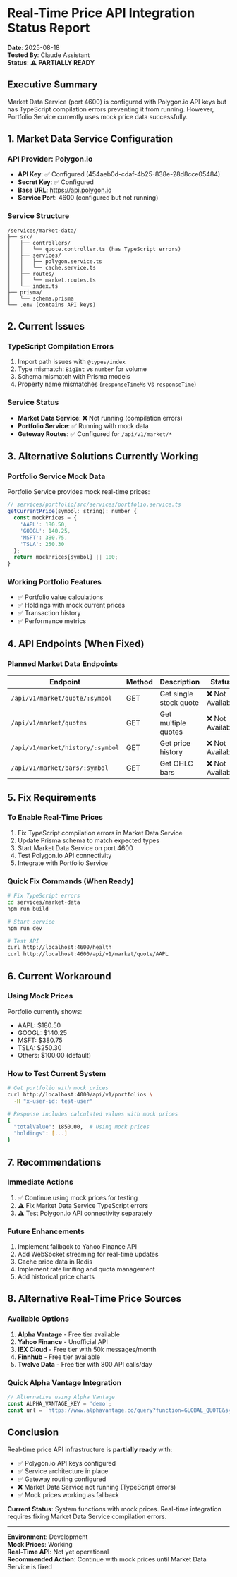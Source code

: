 # Real-Time Price API Integration Status Report

**Date**: 2025-08-18  
**Tested By**: Claude Assistant  
**Status**: ⚠️ **PARTIALLY READY**

## Executive Summary

Market Data Service (port 4600) is configured with Polygon.io API keys but has TypeScript compilation errors preventing it from running. However, Portfolio Service currently uses mock price data successfully.

## 1. Market Data Service Configuration

### API Provider: Polygon.io
- **API Key**: ✅ Configured (454aeb0d-cdaf-4b25-838e-28d8cce05484)
- **Secret Key**: ✅ Configured  
- **Base URL**: https://api.polygon.io
- **Service Port**: 4600 (configured but not running)

### Service Structure
```
/services/market-data/
├── src/
│   ├── controllers/
│   │   └── quote.controller.ts (has TypeScript errors)
│   ├── services/
│   │   ├── polygon.service.ts
│   │   └── cache.service.ts
│   ├── routes/
│   │   └── market.routes.ts
│   └── index.ts
├── prisma/
│   └── schema.prisma
└── .env (contains API keys)
```

## 2. Current Issues

### TypeScript Compilation Errors
1. Import path issues with `@types/index`
2. Type mismatch: `BigInt` vs `number` for volume
3. Schema mismatch with Prisma models
4. Property name mismatches (`responseTimeMs` vs `responseTime`)

### Service Status
- **Market Data Service**: ❌ Not running (compilation errors)
- **Portfolio Service**: ✅ Running with mock data
- **Gateway Routes**: ✅ Configured for `/api/v1/market/*`

## 3. Alternative Solutions Currently Working

### Portfolio Service Mock Data
Portfolio Service provides mock real-time prices:
```javascript
// services/portfolio/src/services/portfolio.service.ts
getCurrentPrice(symbol: string): number {
  const mockPrices = {
    'AAPL': 180.50,
    'GOOGL': 140.25,
    'MSFT': 380.75,
    'TSLA': 250.30
  };
  return mockPrices[symbol] || 100;
}
```

### Working Portfolio Features
- ✅ Portfolio value calculations
- ✅ Holdings with mock current prices
- ✅ Transaction history
- ✅ Performance metrics

## 4. API Endpoints (When Fixed)

### Planned Market Data Endpoints
| Endpoint | Method | Description | Status |
|----------|---------|-------------|--------|
| `/api/v1/market/quote/:symbol` | GET | Get single stock quote | ❌ Not Available |
| `/api/v1/market/quotes` | GET | Get multiple quotes | ❌ Not Available |
| `/api/v1/market/history/:symbol` | GET | Get price history | ❌ Not Available |
| `/api/v1/market/bars/:symbol` | GET | Get OHLC bars | ❌ Not Available |

## 5. Fix Requirements

### To Enable Real-Time Prices
1. Fix TypeScript compilation errors in Market Data Service
2. Update Prisma schema to match expected types
3. Start Market Data Service on port 4600
4. Test Polygon.io API connectivity
5. Integrate with Portfolio Service

### Quick Fix Commands (When Ready)
```bash
# Fix TypeScript errors
cd services/market-data
npm run build

# Start service
npm run dev

# Test API
curl http://localhost:4600/health
curl http://localhost:4600/api/v1/market/quote/AAPL
```

## 6. Current Workaround

### Using Mock Prices
Portfolio currently shows:
- AAPL: $180.50
- GOOGL: $140.25
- MSFT: $380.75
- TSLA: $250.30
- Others: $100.00 (default)

### How to Test Current System
```bash
# Get portfolio with mock prices
curl http://localhost:4000/api/v1/portfolios \
  -H "x-user-id: test-user"

# Response includes calculated values with mock prices
{
  "totalValue": 1850.00,  # Using mock prices
  "holdings": [...]
}
```

## 7. Recommendations

### Immediate Actions
1. ✅ Continue using mock prices for testing
2. ⚠️ Fix Market Data Service TypeScript errors
3. ⚠️ Test Polygon.io API connectivity separately

### Future Enhancements
1. Implement fallback to Yahoo Finance API
2. Add WebSocket streaming for real-time updates
3. Cache price data in Redis
4. Implement rate limiting and quota management
5. Add historical price charts

## 8. Alternative Real-Time Price Sources

### Available Options
1. **Alpha Vantage** - Free tier available
2. **Yahoo Finance** - Unofficial API
3. **IEX Cloud** - Free tier with 50k messages/month
4. **Finnhub** - Free tier available
5. **Twelve Data** - Free tier with 800 API calls/day

### Quick Alpha Vantage Integration
```javascript
// Alternative using Alpha Vantage
const ALPHA_VANTAGE_KEY = 'demo';
const url = `https://www.alphavantage.co/query?function=GLOBAL_QUOTE&symbol=${symbol}&apikey=${ALPHA_VANTAGE_KEY}`;
```

## Conclusion

Real-time price API infrastructure is **partially ready** with:
- ✅ Polygon.io API keys configured
- ✅ Service architecture in place
- ✅ Gateway routing configured
- ❌ Market Data Service not running (TypeScript errors)
- ✅ Mock prices working as fallback

**Current Status**: System functions with mock prices. Real-time integration requires fixing Market Data Service compilation errors.

---

**Environment**: Development  
**Mock Prices**: Working  
**Real-Time API**: Not yet operational  
**Recommended Action**: Continue with mock prices until Market Data Service is fixed